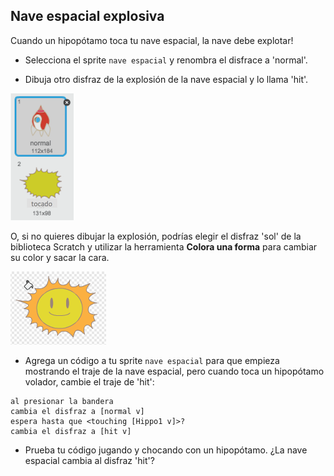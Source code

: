 ## Nave espacial explosiva

Cuando un hipopótamo toca tu nave espacial, la nave debe explotar!

+ Selecciona el sprite `nave espacial` y renombra el disfrace a 'normal'.

+ Dibuja otro disfraz de la explosión de la nave espacial y lo llama 'hit'.

![screenshot](images/invaders-spaceship-costumes.png)

O, si no quieres dibujar la explosión, podrías elegir el disfraz 'sol' de la biblioteca Scratch y utilizar la herramienta **Colora una forma** para cambiar su color y sacar la cara.

![screenshot](images/invaders-sun.png)

+ Agrega un código a tu sprite `nave espacial` para que empieza mostrando el traje de la nave espacial, pero cuando toca un hipopótamo volador, cambie el traje de 'hit':

```blocks
al presionar la bandera
cambia el disfraz a [normal v]
espera hasta que <touching [Hippo1 v]>?
cambia el disfraz a [hit v]
```

+ Prueba tu código jugando y chocando con un hipopótamo. ¿La nave espacial cambia al disfraz 'hit'?